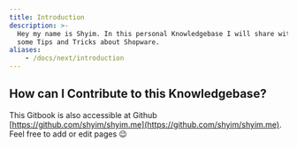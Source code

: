 ```yaml
---
title: Introduction
description: >-
  Hey my name is Shyim. In this personal Knowledgebase I will share with you
  some Tips and Tricks about Shopware.
aliases:
    - /docs/next/introduction
---
```


## How can I Contribute to this Knowledgebase?

This Gitbook is also accessible at Github [https://github.com/shyim/shyim.me](https://github.com/shyim/shyim.me).   
Feel free to add or edit pages 😉
